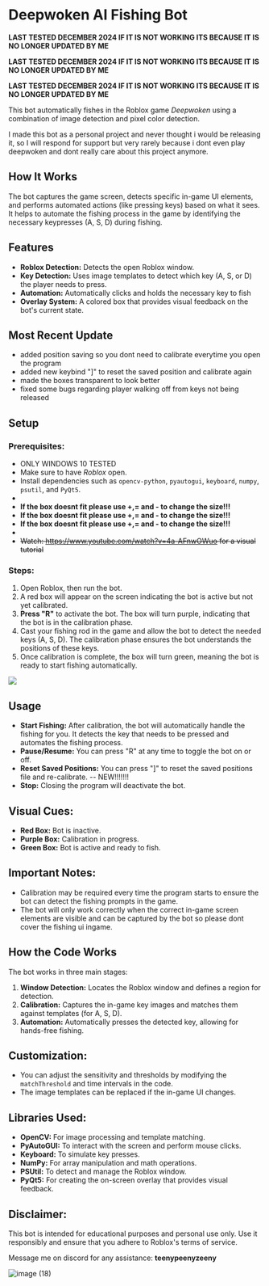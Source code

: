 # Deepwoken AI Fishing Bot




**LAST TESTED DECEMBER 2024 IF IT IS NOT WORKING ITS BECAUSE IT IS NO LONGER UPDATED BY ME**

**LAST TESTED DECEMBER 2024 IF IT IS NOT WORKING ITS BECAUSE IT IS NO LONGER UPDATED BY ME**

**LAST TESTED DECEMBER 2024 IF IT IS NOT WORKING ITS BECAUSE IT IS NO LONGER UPDATED BY ME**



This bot automatically fishes in the Roblox game *Deepwoken* using a combination of image detection and pixel color detection.

I made this bot as a personal project and never thought i would be releasing it, so I will respond for support but very rarely because i dont even play deepwoken and dont really care about this project anymore. 

## How It Works
The bot captures the game screen, detects specific in-game UI elements, and performs automated actions (like pressing keys) based on what it sees. It helps to automate the fishing process in the game by identifying the necessary keypresses (A, S, D) during fishing.

## Features
- **Roblox Detection:** Detects the open Roblox window.
- **Key Detection:** Uses image templates to detect which key (A, S, or D) the player needs to press.
- **Automation:** Automatically clicks and holds the necessary key to fish
- **Overlay System:** A colored box that provides visual feedback on the bot's current state.

## Most Recent Update
- added position saving so you dont need to calibrate everytime you open the program
- added new keybind "]" to reset the saved position and calibrate again
- made the boxes transparent to look better
- fixed some bugs regarding player walking off from keys not being released

## Setup
### Prerequisites:
- ONLY WINDOWS 10 TESTED
- Make sure to have *Roblox* open.
- Install dependencies such as `opencv-python`, `pyautogui`, `keyboard`, `numpy`, `psutil`, and `PyQt5`.
- 
- **If the box doesnt fit please use +,= and - to change the size!!!**
- **If the box doesnt fit please use +,= and - to change the size!!!**
- **If the box doesnt fit please use +,= and - to change the size!!!**
- 
- ~~Watch: https://www.youtube.com/watch?v=4a-AFnwOWuo for a visual tutorial~~

### Steps:
1. Open Roblox, then run the bot.
2. A red box will appear on the screen indicating the bot is active but not yet calibrated.
3. **Press "R"** to activate the bot. The box will turn purple, indicating that the bot is in the calibration phase.
4. Cast your fishing rod in the game and allow the bot to detect the needed keys (A, S, D). The calibration phase ensures the bot understands the positions of these keys.
5. Once calibration is complete, the box will turn green, meaning the bot is ready to start fishing automatically.

![](https://github.com/user-attachments/assets/211cbcd7-3cd8-4c3b-aaa4-9093e72b430a)

## Usage
- **Start Fishing:** After calibration, the bot will automatically handle the fishing for you. It detects the key that needs to be pressed and automates the fishing process.
- **Pause/Resume:** You can press "R" at any time to toggle the bot on or off.
- **Reset Saved Positions:** You can press "]" to reset the saved positions file and re-calibrate. -- NEW!!!!!!!
- **Stop:** Closing the program will deactivate the bot.

## Visual Cues:
- **Red Box:** Bot is inactive.
- **Purple Box:** Calibration in progress.
- **Green Box:** Bot is active and ready to fish.

## Important Notes:
- Calibration may be required every time the program starts to ensure the bot can detect the fishing prompts in the game.
- The bot will only work correctly when the correct in-game screen elements are visible and can be captured by the bot so please dont cover the fishing ui ingame.

## How the Code Works
The bot works in three main stages:
1. **Window Detection:** Locates the Roblox window and defines a region for detection.
2. **Calibration:** Captures the in-game key images and matches them against templates (for A, S, D).
3. **Automation:** Automatically presses the detected key, allowing for hands-free fishing.

## Customization:
- You can adjust the sensitivity and thresholds by modifying the `matchThreshold` and time intervals in the code.
- The image templates can be replaced if the in-game UI changes.

## Libraries Used:
- **OpenCV:** For image processing and template matching.
- **PyAutoGUI:** To interact with the screen and perform mouse clicks.
- **Keyboard:** To simulate key presses.
- **NumPy:** For array manipulation and math operations.
- **PSUtil:** To detect and manage the Roblox window.
- **PyQt5:** For creating the on-screen overlay that provides visual feedback.

## Disclaimer:
This bot is intended for educational purposes and personal use only. Use it responsibly and ensure that you adhere to Roblox's terms of service.

Message me on discord for any assistance: **teenypeenyzeeny**

![image (18)](https://github.com/user-attachments/assets/5da77292-b3ba-42bf-97bd-3b303a785836)
